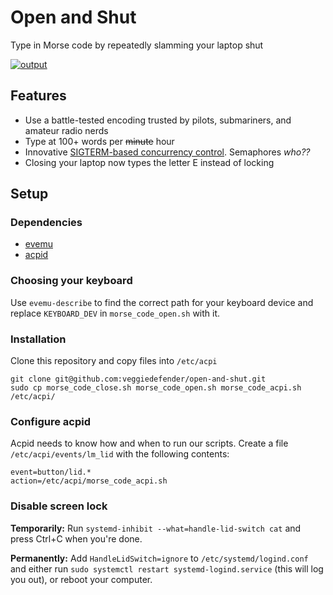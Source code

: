 # Open and Shut

Type in Morse code by repeatedly slamming your laptop shut

[![output](https://user-images.githubusercontent.com/8890878/78181506-882c1a80-7432-11ea-89c0-bee00e9d183f.gif)](https://youtu.be/UAQ60P61vYw)

## Features
* Use a battle-tested encoding trusted by pilots, submariners, and amateur radio nerds
* Type at 100+ words per ~~minute~~ hour
* Innovative [SIGTERM-based concurrency control](https://github.com/veggiedefender/open-and-shut/blob/master/morse_code_close.sh#L8). Semaphores *who??*
* Closing your laptop now types the letter E instead of locking

## Setup
### Dependencies
* [evemu](https://freedesktop.org/wiki/Evemu/)
* [acpid](https://wiki.archlinux.org/index.php/Acpid)

### Choosing your keyboard
Use `evemu-describe` to find the correct path for your keyboard device and replace `KEYBOARD_DEV` in `morse_code_open.sh` with it. 

### Installation
Clone this repository and copy files into `/etc/acpi`
```
git clone git@github.com:veggiedefender/open-and-shut.git
sudo cp morse_code_close.sh morse_code_open.sh morse_code_acpi.sh /etc/acpi/
```

### Configure acpid
Acpid needs to know how and when to run our scripts. Create a file `/etc/acpi/events/lm_lid` with the following contents:
```
event=button/lid.*
action=/etc/acpi/morse_code_acpi.sh
```

### Disable screen lock
**Temporarily:** Run `systemd-inhibit --what=handle-lid-switch cat` and press Ctrl+C when you're done.

**Permanently:** Add `HandleLidSwitch=ignore` to `/etc/systemd/logind.conf` and either run `sudo systemctl restart systemd-logind.service` (this will log you out), or reboot your computer.
